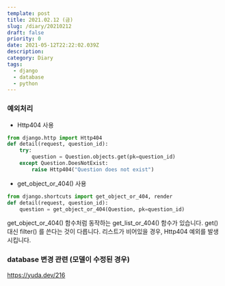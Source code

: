 ```yaml
---
template: post
title: 2021.02.12 (금)
slug: /diary/20210212
draft: false
priority: 0
date: 2021-05-12T22:22:02.039Z
description:
category: Diary
tags:
  - django
  - database
  - python
---
```


### 예외처리

- Http404 사용

```python {numberLines}
from django.http import Http404
def detail(request, question_id):
    try:
        question = Question.objects.get(pk=question_id)
    except Question.DoesNotExist:
        raise Http404("Question does not exist")
```

- get_object_or_404() 사용

```python {numberLines}
from django.shortcuts import get_object_or_404, render
def detail(request, question_id):
    question = get_object_or_404(Question, pk=question_id)

```

get_object_or_404() 함수처럼 동작하는 get_list_or_404() 함수가 있습니다. get() 대신 filter() 를 쓴다는 것이 다릅니다. 리스트가 비어있을 경우, Http404 예외를 발생시킵니다.

### database 변경 관련 (모델이 수정된 경우)

https://yuda.dev/216
